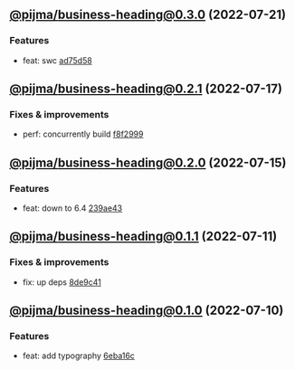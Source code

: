 ## [@pijma/business-heading@0.3.0](https://github.com/qiwi/pijma-business/compare/2022.7.17-pijma.business-heading.0.2.1-f0...2022.7.21-pijma.business-heading.0.3.0-f0) (2022-07-21)

### Features
* feat: swc [ad75d58](https://github.com/qiwi/pijma-business/commit/ad75d5882b8e4b1f6f187a995be22cb379a9fe68)

## [@pijma/business-heading@0.2.1](https://github.com/qiwi/pijma-business/compare/2022.7.15-pijma.business-heading.0.2.0-f0...2022.7.17-pijma.business-heading.0.2.1-f0) (2022-07-17)

### Fixes & improvements
* perf: concurrently build [f8f2999](https://github.com/qiwi/pijma-business/commit/f8f299922c9d0f997fcc2aafed095e2d8491bce2)

## [@pijma/business-heading@0.2.0](https://github.com/qiwi/pijma-business/compare/2022.7.11-pijma.business-heading.0.1.1-f0...2022.7.15-pijma.business-heading.0.2.0-f0) (2022-07-15)

### Features
* feat: down to 6.4 [239ae43](https://github.com/qiwi/pijma-business/commit/239ae43f8743bbf0d4d2ac5c65f13b462bf832c9)

## [@pijma/business-heading@0.1.1](https://github.com/qiwi/pijma-business/compare/2022.7.10-pijma.business-heading.0.1.0-f0...2022.7.11-pijma.business-heading.0.1.1-f0) (2022-07-11)

### Fixes & improvements
* fix: up deps [8de9c41](https://github.com/qiwi/pijma-business/commit/8de9c418fcc3c850f99d684bfa9c85fe41e5fe1c)

## [@pijma/business-heading@0.1.0](https://github.com/qiwi/pijma-business/compare/undefined...2022.7.10-pijma.business-heading.0.1.0-f0) (2022-07-10)

### Features
* feat: add typography [6eba16c](https://github.com/qiwi/pijma-business/commit/6eba16c8c152c586ed107b627d6b1bfc0409bb88)
